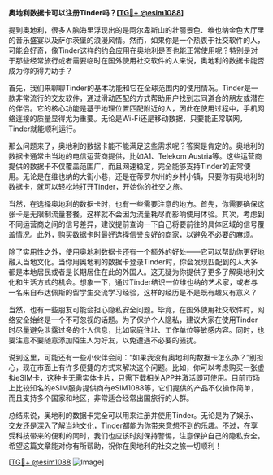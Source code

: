 **奥地利数据卡可以注册Tinder吗？[[TG💪+ @esim1088](https://t.me/s/esim1088)]**

提到奥地利，很多人脑海里浮现出的是阿尔卑斯山的壮丽景色、维也纳金色大厅里的音乐盛宴以及萨尔茨堡的浪漫风情。然而，如果你是一个热衷于社交软件的人，可能会好奇，像Tinder这样的约会应用在奥地利是否也能正常使用呢？特别是对于那些经常旅行或者需要临时在国外使用社交软件的人来说，奥地利的数据卡能否成为你的得力助手？

首先，我们来聊聊Tinder的基本功能和它在全球范围内的使用情况。Tinder是一款非常流行的交友软件，通过滑动匹配的方式帮助用户找到志同道合的朋友或潜在的伴侣。它的核心功能是基于地理位置匹配附近的人，因此在使用过程中，手机网络连接的质量显得尤为重要。无论是Wi-Fi还是移动数据，只要能正常联网，Tinder就能顺利运行。

那么问题来了，奥地利的数据卡能不能满足这些需求呢？答案是肯定的。奥地利的数据卡通常由当地的电信运营商提供，比如A1、Telekom Austria等。这些运营商提供的数据卡不仅覆盖范围广，而且网速稳定，完全能够支持Tinder的正常使用。无论是在维也纳的大街小巷，还是在蒂罗尔州的乡村小镇，只要你有奥地利的数据卡，就可以轻松地打开Tinder，开始你的社交之旅。

当然，在选择奥地利的数据卡时，也有一些需要注意的地方。首先，你需要确保这张卡是无限制流量套餐，这样就不会因为流量耗尽而影响使用体验。其次，考虑到不同运营商之间的信号差异，建议提前查询一下自己将要前往的具体区域的信号覆盖情况。此外，购买数据卡时最好选择信誉良好的商家，以避免不必要的麻烦。

除了实用性之外，使用奥地利数据卡还有一个额外的好处——它可以帮助你更好地融入当地文化。当你用奥地利的数据卡登录Tinder时，你会发现匹配到的人大多都是本地居民或者是长期居住在此的外国人。这无疑为你提供了更多了解奥地利文化和生活方式的机会。想象一下，通过Tinder结识一位维也纳的艺术家，或者与一名来自布达佩斯的留学生交流学习经验，这样的经历是不是既有趣又有意义？

当然，也有一些朋友可能会担心隐私安全问题。毕竟，在国外使用社交软件时，网络安全始终是一个不可忽视的话题。为了保护个人隐私，建议大家在使用Tinder时尽量避免泄露过多的个人信息，比如家庭住址、工作单位等敏感内容。同时，也要注意不要随意添加陌生人为好友，以免遭遇不必要的骚扰。

说到这里，可能还有一些小伙伴会问：“如果我没有奥地利的数据卡怎么办？”别担心，现在市面上有许多便捷的方式来解决这个问题。比如，你可以考虑购买一张虚拟eSIM卡，这种卡无需实体卡片，只需下载相关APP并激活即可使用。目前市场上比较知名的eSIM服务提供商有eSIM1088等，它们提供的产品不仅操作简单，而且支持多个国家和地区，非常适合经常出国旅行的人群。

总结来说，奥地利的数据卡完全可以用来注册并使用Tinder。无论是为了娱乐、交友还是深入了解当地文化，Tinder都能为你带来意想不到的乐趣。不过，在享受科技带来的便利的同时，我们也应该时刻保持警惕，注意保护自己的隐私安全。希望这篇文章能对你有所帮助，祝你在奥地利的社交之旅一切顺利！

[[TG💪+ @esim1088](https://t.me/s/esim1088) ![Image](https://i.postimg.cc/4NQfJmqS/Snipaste-2025-05-13-00-14-12.png)]